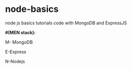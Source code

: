 # node-basics

node js basics tutorials code with MongoDB and ExpressJS

**#(MEN stack):**

M- MongoDB

E-Express

N-Nodejs
